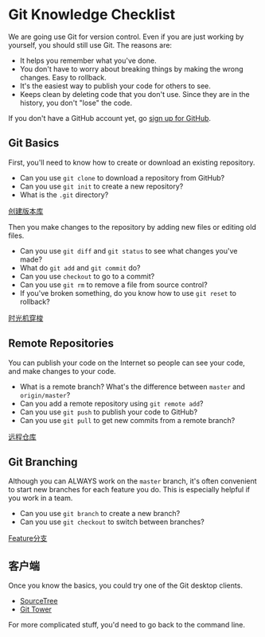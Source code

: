 # Git Knowledge Checklist

We are going use Git for version control. Even if you are just working by yourself, you should still use Git. The reasons are:

+ It helps you remember what you've done.
+ You don't have to worry about breaking things by making the wrong changes. Easy to rollback.
+ It's the easiest way to publish your code for others to see.
+ Keeps clean by deleting code that you don't use. Since they are in the history, you don't "lose" the code.

If you don't have a GitHub account yet, go [sign up for GitHub](https://github.com/join).

## Git Basics

First, you'll need to know how to create or download an existing repository.

+ Can you use `git clone` to download a repository from GitHub?
+ Can you use `git init` to create a new repository?
+ What is the `.git` directory?

[创建版本库](http://www.liaoxuefeng.com/wiki/0013739516305929606dd18361248578c67b8067c8c017b000/0013743256916071d599b3aed534aaab22a0db6c4e07fd0000)

Then you make changes to the repository by adding new files or editing old files.

+ Can you use `git diff` and `git status` to see what changes you've made?
+ What do `git add` and `git commit` do?
+ Can you use `checkout` to go to a commit?
+ Can you use `git rm` to remove a file from source control?
+ If you've broken something, do you know how to use `git reset` to rollback?

[时光机穿梭](http://www.liaoxuefeng.com/wiki/0013739516305929606dd18361248578c67b8067c8c017b000/0013743858312764dca7ad6d0754f76aa562e3789478044000)

## Remote Repositories

You can publish your code on the Internet so people can see your code, and make changes to your code.

+ What is a remote branch? What's the difference between `master` and `origin/master`?
+ Can you add a remote repository using `git remote add`?
+ Can you use `git push` to publish your code to GitHub?
+ Can you use `git pull` to get new commits from a remote branch?

[远程仓库](http://www.liaoxuefeng.com/wiki/0013739516305929606dd18361248578c67b8067c8c017b000/001374385852170d9c7adf13c30429b9660d0eb689dd43a000)

## Git Branching

Although you can ALWAYS work on the `master` branch, it's often convenient to start new branches for each feature you do. This is especially helpful if you work in a team.

+ Can you use `git branch` to create a new branch?
+ Can you use `git checkout` to switch between branches?

[Feature分支](http://www.liaoxuefeng.com/wiki/0013739516305929606dd18361248578c67b8067c8c017b000/001376026233004c47f22a16d1f4fa289ce45f14bbc8f11000)

## 客户端

Once you know the basics, you could try one of the Git desktop clients.

+ [SourceTree](https://www.sourcetreeapp.com/)
+ [Git Tower](http://www.git-tower.com/)

For more complicated stuff, you'd need to go back to the command line.